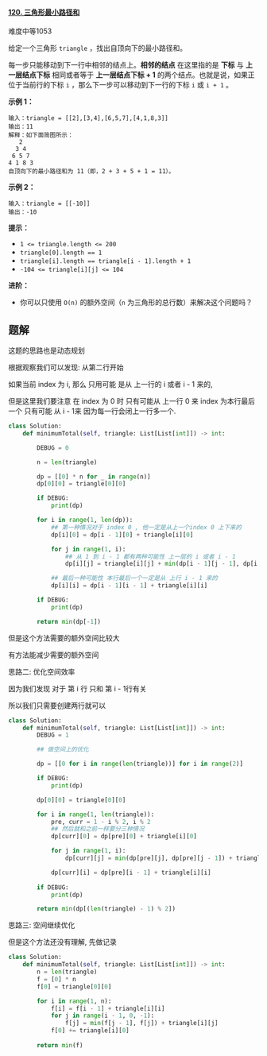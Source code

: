 #### [120. 三角形最小路径和](https://leetcode.cn/problems/triangle/)

难度中等1053

给定一个三角形 `triangle` ，找出自顶向下的最小路径和。

每一步只能移动到下一行中相邻的结点上。**相邻的结点** 在这里指的是 **下标** 与 **上一层结点下标** 相同或者等于 **上一层结点下标 + 1** 的两个结点。也就是说，如果正位于当前行的下标 `i` ，那么下一步可以移动到下一行的下标 `i` 或 `i + 1` 。

 

**示例 1：**

```
输入：triangle = [[2],[3,4],[6,5,7],[4,1,8,3]]
输出：11
解释：如下面简图所示：
   2
  3 4
 6 5 7
4 1 8 3
自顶向下的最小路径和为 11（即，2 + 3 + 5 + 1 = 11）。
```

**示例 2：**

```
输入：triangle = [[-10]]
输出：-10
```

 

**提示：**

- `1 <= triangle.length <= 200`
- `triangle[0].length == 1`
- `triangle[i].length == triangle[i - 1].length + 1`
- `-104 <= triangle[i][j] <= 104`

 

**进阶：**

- 你可以只使用 `O(n)` 的额外空间（`n` 为三角形的总行数）来解决这个问题吗？





## 题解

这题的思路也是动态规划

根据观察我们可以发现: 从第二行开始

如果当前 index 为 i, 那么 只用可能 是从 上一行的 i 或者 i - 1 来的,

但是这里我们要注意 在 index 为 0 时 只有可能从 上一行 0 来 index 为本行最后一个 只有可能 从 i - 1来 因为每一行会闭上一行多一个.

~~~python
class Solution:
    def minimumTotal(self, triangle: List[List[int]]) -> int:

        DEBUG = 0

        n = len(triangle)

        dp = [[0] * n for _ in range(n)]
        dp[0][0] = triangle[0][0]

        if DEBUG:
            print(dp)

        for i in range(1, len(dp)):
            ## 第一种情况对于 index 0 , 他一定是从上一个index 0 上下来的
            dp[i][0] = dp[i - 1][0] + triangle[i][0]

            for j in range(1, i):
                ## 从 1 到 i - 1 都有两种可能性 上一层的 i 或者 i - 1
                dp[i][j] = triangle[i][j] + min(dp[i - 1][j - 1], dp[i - 1][j])

            ## 最后一种可能性 本行最后一个一定是从 上行 i - 1 来的
            dp[i][i] = dp[i - 1][i - 1] + triangle[i][i]

        if DEBUG:
            print(dp)

        return min(dp[-1])
~~~

但是这个方法需要的额外空间比较大

有方法能减少需要的额外空间





思路二: 优化空间效率

因为我们发现 对于 第 i 行 只和 第 i - 1行有关

所以我们只需要创建两行就可以

~~~python
class Solution:
    def minimumTotal(self, triangle: List[List[int]]) -> int:
        DEBUG = 1

        ## 做空间上的优化

        dp = [[0 for i in range(len(triangle))] for i in range(2)]

        if DEBUG:
            print(dp)

        dp[0][0] = triangle[0][0]

        for i in range(1, len(triangle)):
            pre, curr = 1 - i % 2, i % 2
            ## 然后就和之前一样要分三种情况
            dp[curr][0] = dp[pre][0] + triangle[i][0]

            for j in range(1, i):
                dp[curr][j] = min(dp[pre][j], dp[pre][j - 1]) + triangle[i][j]

            dp[curr][i] = dp[pre][i - 1] + triangle[i][i]
        
        if DEBUG:
            print(dp)

        return min(dp[(len(triangle) - 1) % 2])
~~~



思路三: 空间继续优化

但是这个方法还没有理解, 先做记录

~~~python
class Solution:
    def minimumTotal(self, triangle: List[List[int]]) -> int:
        n = len(triangle)
        f = [0] * n
        f[0] = triangle[0][0]

        for i in range(1, n):
            f[i] = f[i - 1] + triangle[i][i]
            for j in range(i - 1, 0, -1):
                f[j] = min(f[j - 1], f[j]) + triangle[i][j]
            f[0] += triangle[i][0]
        
        return min(f)

~~~





